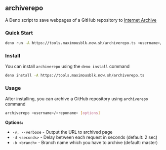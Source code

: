 ## archiverepo

A Deno script to save webpages of a GitHub repository to [Internet Archive](https://archive.org/)

### Quick Start

```bash
deno run -A https://tools.maximousblk.now.sh/archiverepo.ts <username>/<reponame>
```

### Install

You can install `archiverepo` using the `deno install` command

```bash
deno install -A https://tools.maximousblk.now.sh/archiverepo.ts
```

### Usage

After installing, you can archive a GitHub repository using `archiverepo` command

```bash
archiverepo <username>/<reponame> [options]
```

**Options:**

- `-v, --verbose` - Output the URL to archived page
- `-d <seconds>` - Delay between each request in seconds (default: 2 sec)
- `-b <branch>` - Branch name which you have to archive (default: master)

<br>
